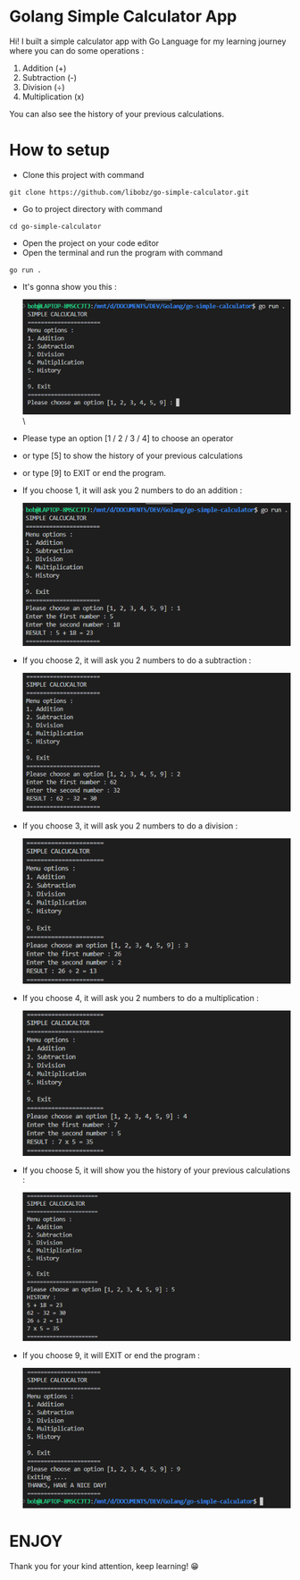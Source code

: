 # Golang Simple Calculator App

Hi! I built a simple calculator app with Go Language for my learning journey where you can do some operations :

1. Addition (+)
2. Subtraction (-)
3. Division (÷)
4. Multiplication (x)

You can also see the history of your previous calculations.

# How to setup

- Clone this project with command

```
git clone https://github.com/libobz/go-simple-calculator.git
```

- Go to project directory with command

```
cd go-simple-calculator
```

- Open the project on your code editor
- Open the terminal and run the program with command

```
go run .
```

- It's gonna show you this :

  ![run](./ss/run.png)\
- Please type an option [1 / 2 / 3 / 4] to choose an operator
- or type [5] to show the history of your previous calculations
- or type [9] to EXIT or end the program.
- If you choose 1, it will ask you 2 numbers to do an addition :

  ![run](./ss/addition.png)
- If you choose 2, it will ask you 2 numbers to do a subtraction :

  ![run](./ss/subtraction.png)
- If you choose 3, it will ask you 2 numbers to do a division :

  ![run](./ss/division.png)
- If you choose 4, it will ask you 2 numbers to do a multiplication :

  ![run](./ss/multiplication.png)
- If you choose 5, it will show you the history of your previous calculations :

  ![run](./ss/history.png)
- If you choose 9, it will EXIT or end the program :

  ![run](./ss/exit.png)

# ENJOY

Thank you for your kind attention, keep learning! :grin:
